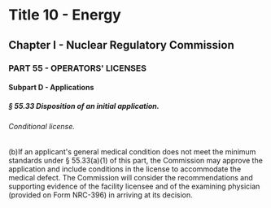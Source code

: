 
# Title 10 - Energy
## Chapter I - Nuclear Regulatory Commission
### PART 55 - OPERATORS' LICENSES
#### Subpart D - Applications
##### § 55.33 Disposition of an initial application.
###### Conditional license.

(b)If an applicant's general medical condition does not meet the minimum standards under § 55.33(a)(1) of this part, the Commission may approve the application and include conditions in the license to accommodate the medical defect. The Commission will consider the recommendations and supporting evidence of the facility licensee and of the examining physician (provided on Form NRC-396) in arriving at its decision.

